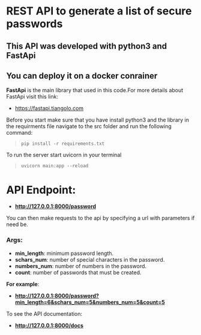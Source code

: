 # REST API to generate a list of secure passwords
## This API was developed with python3 and FastApi
## You can deploy it on a docker conrainer

**FastApi** is the main library that used in this code.For more details about FastApi visit this link:
- https://fastapi.tiangolo.com
 
Before you start make sure that you have install python3 and the library in the requirments file
navigate to the src folder and run the following command:
> `pip install -r requirements.txt`

To run the server start uvicorn in your terminal
> `uvicorn main:app --reload`

# API Endpoint:
- **http://127.0.0.1:8000/password**

You can then make requests to the api by specifying a url with parameters if need be.

### Args:
- **min_length**: minimum password length.
- **schars_num**: number of special characters in the password.
- **numbers_num**: number of numbers in the password.
- **count**: number of passwords that must be created.

**For example**: 
- **http://127.0.0.1:8000/password?min_length=6&schars_num=5&numbers_num=5&count=5**

To see the API documentation:
- **http://127.0.0.1:8000/docs**
